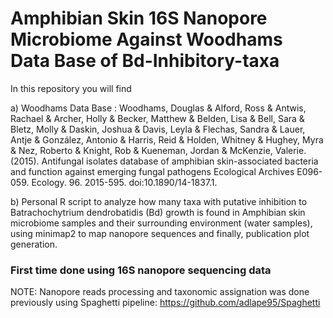 # Amphibian Skin 16S Nanopore Microbiome Against Woodhams Data Base of Bd-Inhibitory-taxa
In this repository you will find

a) Woodhams Data Base : Woodhams, Douglas & Alford, Ross & Antwis, Rachael & Archer, Holly & Becker, Matthew & Belden, Lisa & Bell, Sara & Bletz, Molly & Daskin, Joshua & Davis, Leyla & Flechas, Sandra & Lauer, Antje & González, Antonio & Harris, Reid & Holden, Whitney & Hughey, Myra & Nez, Roberto & Knight, Rob & Kueneman, Jordan & McKenzie, Valerie. (2015). Antifungal isolates database of amphibian skin-associated bacteria and function against emerging fungal pathogens Ecological Archives E096-059. Ecology. 96. 2015-595. doi:10.1890/14-1837.1.

b) Personal R script to analyze how many taxa with putative inhibition to Batrachochytrium dendrobatidis (Bd) growth is found in Amphibian skin microbiome samples and their surrounding environment (water samples), using minimap2 to map nanopore sequences and finally, publication plot generation.


### First time done using 16S nanopore sequencing data
NOTE: Nanopore reads processing and taxonomic assignation was done previously using Spaghetti pipeline: https://github.com/adlape95/Spaghetti 

